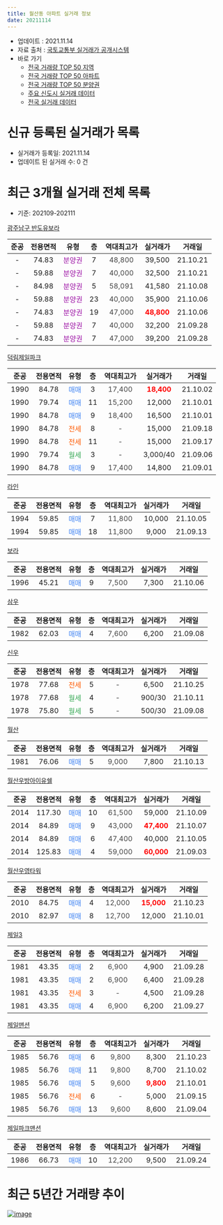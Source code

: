 ```yaml
---
title: 월산동 아파트 실거래 정보
date: 20211114
---
```


* 업데이트 : 2021.11.14
* 자료 출처 : [국토교통부 실거래가 공개시스템](http://rt.molit.go.kr)
* 바로 가기
    * [전국 거래량 TOP 50 지역](https://apt-info.github.io/apt-trade-info/tr)
    * [전국 거래량 TOP 50 아파트](https://apt-info.github.io/apt-trade-info/ta)
    * [전국 거래량 TOP 50 분양권](https://apt-info.github.io/apt-trade-info/tb)
    * [주요 신도시 실거래 데이터](https://apt-info.github.io/apt-trade-info/newtown)
    * [전국 실거래 데이터](https://apt-info.github.io/apt-trade-info/all)



<script async src="https://pagead2.googlesyndication.com/pagead/js/adsbygoogle.js"></script>
<!-- 기본광고 -->
<ins class="adsbygoogle"
     style="display:block"
     data-ad-client="ca-pub-1142216861245946"
     data-ad-slot="4805727019"
     data-ad-format="auto"
     data-full-width-responsive="true"></ins>
<script>
     (adsbygoogle = window.adsbygoogle || []).push({});
</script>


# 신규 등록된 실거래가 목록

* 실거래가 등록일: 2021.11.14
* 업데이트 된 실거래 수: 0 건




<script async src="https://pagead2.googlesyndication.com/pagead/js/adsbygoogle.js"></script>
<!-- 기본광고 -->
<ins class="adsbygoogle"
     style="display:block"
     data-ad-client="ca-pub-1142216861245946"
     data-ad-slot="4805727019"
     data-ad-format="auto"
     data-full-width-responsive="true"></ins>
<script>
     (adsbygoogle = window.adsbygoogle || []).push({});
</script>


# 최근 3개월 실거래 전체 목록
* 기준: 202109-202111


[광주남구 반도유보라](https://search.naver.com/search.naver?query=%EA%B4%91%EC%A3%BC%EB%82%A8%EA%B5%AC+%EB%B0%98%EB%8F%84%EC%9C%A0%EB%B3%B4%EB%9D%BC)

|준공|전용면적|유형|층|역대최고가|실거래가|거래일|
|:---:|:---:|:---:|:---:|:---:|:---:|:---:|
|-|74.83|<span style="color:#9C11A5">분양권</span>|7|<span style="color:#444444">48,800</span>|39,500|21.10.21|
|-|59.88|<span style="color:#9C11A5">분양권</span>|7|<span style="color:#444444">40,000</span>|32,500|21.10.21|
|-|84.98|<span style="color:#9C11A5">분양권</span>|5|<span style="color:#444444">58,091</span>|41,580|21.10.08|
|-|59.88|<span style="color:#9C11A5">분양권</span>|23|<span style="color:#444444">40,000</span>|35,900|21.10.06|
|-|74.83|<span style="color:#9C11A5">분양권</span>|19|<span style="color:#444444">47,000</span>|<b><span style="color:#FF0000">48,800</span></b>|21.10.06|
|-|59.88|<span style="color:#9C11A5">분양권</span>|7|<span style="color:#444444">40,000</span>|32,200|21.09.28|
|-|74.83|<span style="color:#9C11A5">분양권</span>|7|<span style="color:#444444">47,000</span>|39,200|21.09.28|

[덕림제일파크](https://search.naver.com/search.naver?query=%EB%8D%95%EB%A6%BC%EC%A0%9C%EC%9D%BC%ED%8C%8C%ED%81%AC)

|준공|전용면적|유형|층|역대최고가|실거래가|거래일|
|:---:|:---:|:---:|:---:|:---:|:---:|:---:|
|1990|84.78|<span style="color:#4285F3">매매</span>|3|<span style="color:#444444">17,400</span>|<b><span style="color:#FF0000">18,400</span></b>|21.10.02|
|1990|79.74|<span style="color:#4285F3">매매</span>|11|<span style="color:#444444">15,200</span>|12,000|21.10.01|
|1990|84.78|<span style="color:#4285F3">매매</span>|9|<span style="color:#444444">18,400</span>|16,500|21.10.01|
|1990|84.78|<span style="color:#FF5A00">전세</span>|8|<span style="color:#444444">-</span>|15,000|21.09.18|
|1990|84.78|<span style="color:#FF5A00">전세</span>|11|<span style="color:#444444">-</span>|15,000|21.09.17|
|1990|79.74|<span style="color:#34A853">월세</span>|3|<span style="color:#444444">-</span>|3,000/40|21.09.06|
|1990|84.78|<span style="color:#4285F3">매매</span>|9|<span style="color:#444444">17,400</span>|14,800|21.09.01|

[라인](https://search.naver.com/search.naver?query=%EB%9D%BC%EC%9D%B8)

|준공|전용면적|유형|층|역대최고가|실거래가|거래일|
|:---:|:---:|:---:|:---:|:---:|:---:|:---:|
|1994|59.85|<span style="color:#4285F3">매매</span>|7|<span style="color:#444444">11,800</span>|10,000|21.10.05|
|1994|59.85|<span style="color:#4285F3">매매</span>|18|<span style="color:#444444">11,800</span>|9,000|21.09.13|

[보라](https://search.naver.com/search.naver?query=%EB%B3%B4%EB%9D%BC)

|준공|전용면적|유형|층|역대최고가|실거래가|거래일|
|:---:|:---:|:---:|:---:|:---:|:---:|:---:|
|1996|45.21|<span style="color:#4285F3">매매</span>|9|<span style="color:#444444">7,500</span>|7,300|21.10.06|

[삼우](https://search.naver.com/search.naver?query=%EC%82%BC%EC%9A%B0)

|준공|전용면적|유형|층|역대최고가|실거래가|거래일|
|:---:|:---:|:---:|:---:|:---:|:---:|:---:|
|1982|62.03|<span style="color:#4285F3">매매</span>|4|<span style="color:#444444">7,600</span>|6,200|21.09.08|

[신우](https://search.naver.com/search.naver?query=%EC%8B%A0%EC%9A%B0)

|준공|전용면적|유형|층|역대최고가|실거래가|거래일|
|:---:|:---:|:---:|:---:|:---:|:---:|:---:|
|1978|77.68|<span style="color:#FF5A00">전세</span>|5|<span style="color:#444444">-</span>|6,500|21.10.25|
|1978|77.68|<span style="color:#34A853">월세</span>|4|<span style="color:#444444">-</span>|900/30|21.10.11|
|1978|75.80|<span style="color:#34A853">월세</span>|5|<span style="color:#444444">-</span>|500/30|21.09.08|

[월산](https://search.naver.com/search.naver?query=%EC%9B%94%EC%82%B0)

|준공|전용면적|유형|층|역대최고가|실거래가|거래일|
|:---:|:---:|:---:|:---:|:---:|:---:|:---:|
|1981|76.06|<span style="color:#4285F3">매매</span>|5|<span style="color:#444444">9,000</span>|7,800|21.10.13|

[월산우방아이유쉘](https://search.naver.com/search.naver?query=%EC%9B%94%EC%82%B0%EC%9A%B0%EB%B0%A9%EC%95%84%EC%9D%B4%EC%9C%A0%EC%89%98)

|준공|전용면적|유형|층|역대최고가|실거래가|거래일|
|:---:|:---:|:---:|:---:|:---:|:---:|:---:|
|2014|117.30|<span style="color:#4285F3">매매</span>|10|<span style="color:#444444">61,500</span>|59,000|21.10.09|
|2014|84.89|<span style="color:#4285F3">매매</span>|9|<span style="color:#444444">43,000</span>|<b><span style="color:#FF0000">47,400</span></b>|21.10.07|
|2014|84.89|<span style="color:#4285F3">매매</span>|6|<span style="color:#444444">47,400</span>|40,000|21.10.05|
|2014|125.83|<span style="color:#4285F3">매매</span>|4|<span style="color:#444444">59,000</span>|<b><span style="color:#FF0000">60,000</span></b>|21.09.03|

[월산우영타워](https://search.naver.com/search.naver?query=%EC%9B%94%EC%82%B0%EC%9A%B0%EC%98%81%ED%83%80%EC%9B%8C)

|준공|전용면적|유형|층|역대최고가|실거래가|거래일|
|:---:|:---:|:---:|:---:|:---:|:---:|:---:|
|2010|84.75|<span style="color:#4285F3">매매</span>|4|<span style="color:#444444">12,000</span>|<b><span style="color:#FF0000">15,000</span></b>|21.10.23|
|2010|82.97|<span style="color:#4285F3">매매</span>|8|<span style="color:#444444">12,700</span>|12,000|21.10.01|

[제일3](https://search.naver.com/search.naver?query=%EC%A0%9C%EC%9D%BC3)

|준공|전용면적|유형|층|역대최고가|실거래가|거래일|
|:---:|:---:|:---:|:---:|:---:|:---:|:---:|
|1981|43.35|<span style="color:#4285F3">매매</span>|2|<span style="color:#444444">6,900</span>|4,900|21.09.28|
|1981|43.35|<span style="color:#4285F3">매매</span>|2|<span style="color:#444444">6,900</span>|6,400|21.09.28|
|1981|43.35|<span style="color:#FF5A00">전세</span>|3|<span style="color:#444444">-</span>|4,500|21.09.28|
|1981|43.35|<span style="color:#4285F3">매매</span>|4|<span style="color:#444444">6,900</span>|6,200|21.09.27|

[제일맨션](https://search.naver.com/search.naver?query=%EC%A0%9C%EC%9D%BC%EB%A7%A8%EC%85%98)

|준공|전용면적|유형|층|역대최고가|실거래가|거래일|
|:---:|:---:|:---:|:---:|:---:|:---:|:---:|
|1985|56.76|<span style="color:#4285F3">매매</span>|6|<span style="color:#444444">9,800</span>|8,300|21.10.23|
|1985|56.76|<span style="color:#4285F3">매매</span>|11|<span style="color:#444444">9,800</span>|8,700|21.10.02|
|1985|56.76|<span style="color:#4285F3">매매</span>|5|<span style="color:#444444">9,600</span>|<b><span style="color:#FF0000">9,800</span></b>|21.10.01|
|1985|56.76|<span style="color:#FF5A00">전세</span>|6|<span style="color:#444444">-</span>|5,000|21.09.15|
|1985|56.76|<span style="color:#4285F3">매매</span>|13|<span style="color:#444444">9,600</span>|8,600|21.09.04|

[제일파크맨션](https://search.naver.com/search.naver?query=%EC%A0%9C%EC%9D%BC%ED%8C%8C%ED%81%AC%EB%A7%A8%EC%85%98)

|준공|전용면적|유형|층|역대최고가|실거래가|거래일|
|:---:|:---:|:---:|:---:|:---:|:---:|:---:|
|1986|66.73|<span style="color:#4285F3">매매</span>|10|<span style="color:#444444">12,200</span>|9,500|21.09.24|



<script async src="https://pagead2.googlesyndication.com/pagead/js/adsbygoogle.js"></script>
<!-- 기본광고 -->
<ins class="adsbygoogle"
     style="display:block"
     data-ad-client="ca-pub-1142216861245946"
     data-ad-slot="4805727019"
     data-ad-format="auto"
     data-full-width-responsive="true"></ins>
<script>
     (adsbygoogle = window.adsbygoogle || []).push({});
</script>


# 최근 5년간 거래량 추이


<div style="width:100%;">
    <canvas id="deal_progress" height="200"></canvas>
</div>

<script>
new Chart(document.getElementById("deal_progress"), {
    type: 'line',
    data: {
        labels: ['16.01','16.02','16.03','16.04','16.05','16.06','16.07','16.08','16.09','16.10','16.11','16.12','17.01','17.02','17.03','17.04','17.05','17.06','17.07','17.08','17.09','17.10','17.11','17.12','18.01','18.02','18.03','18.04','18.05','18.06','18.07','18.08','18.09','18.10','18.11','18.12','19.01','19.02','19.03','19.04','19.05','19.06','19.07','19.08','19.09','19.10','19.11','19.12','20.01','20.02','20.03','20.04','20.05','20.06','20.07','20.08','20.09','20.10','20.11','20.12','21.01','21.02','21.03','21.04','21.05','21.06','21.07','21.08','21.09','21.10'],
        datasets: [{
            label: '매매/분양권',
            data: [4,7,22,12,12,20,15,15,6,11,13,6,4,12,8,10,11,20,6,13,8,7,6,9,10,10,14,7,6,13,11,14,13,8,9,2,5,1,1,3,8,9,13,84,59,23,19,14,18,19,10,14,17,13,18,7,14,31,24,23,8,10,28,9,11,9,8,15,11,19],
            borderColor: "rgba(66, 133, 243, 1)",
            backgroundColor: "rgba(66, 133, 243, 0.05)",
            borderWidth: 1,
            pointRadius: 0,
            fill: false,
            lineTension: 0
        },{
            label: '전/월세',
            data: [1,1,4,6,5,1,3,3,1,2,1,0,3,2,0,1,2,2,1,6,2,4,0,1,5,3,3,3,3,4,3,3,0,3,2,3,2,3,1,0,3,3,3,1,3,1,2,4,1,3,3,3,2,3,1,1,4,2,4,1,6,1,3,3,7,2,4,4,6,2],
            borderColor: "rgba(255, 90, 0, 1)",
            backgroundColor: "rgba(255, 90, 0, 0.05)",
            borderWidth: 1,
            pointRadius: 0,
            fill: false,
            lineTension: 0
        },{
            label: '합계',
            data: [5,8,26,18,17,21,18,18,7,13,14,6,7,14,8,11,13,22,7,19,10,11,6,10,15,13,17,10,9,17,14,17,13,11,11,5,7,4,2,3,11,12,16,85,62,24,21,18,19,22,13,17,19,16,19,8,18,33,28,24,14,11,31,12,18,11,12,19,17,21],
            borderColor: "rgba(0, 0, 0, 1)",
            backgroundColor: "rgba(0, 0, 0, 0.03)",
            borderWidth: 0.1,
            pointRadius: 0,
            fill: true,
            lineTension: 0
        }
        ]
    },
    options: {
        responsive: true,
        title: {
            display: false
        },
        tooltips: {
            mode: 'index',
            intersect: false
        },
        hover: {
            mode: 'nearest',
            intersect: true
        },
        scales: {
            xAxes: [{
                display: true,
                scaleLabel: {
                    display: true,
                    labelString: '년/월'
                }
            }],
            yAxes: [{
                display: true,
                ticks: {
                    suggestedMin: 0,
                },
                scaleLabel: {
                    display: true,
                    labelString: '실거래 수'
                }
            }]
        }
    }
});

</script>


[![image](https://apt-info.github.io/images/2020-01-03-apt-trade-info/1024x500.png)](https://play.google.com/store/apps/details?id=com.aptinfo.apttradeinfo)

